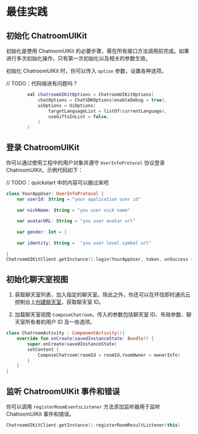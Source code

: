 # 最佳实践

## 初始化 ChatroomUIKit

初始化是使用 ChatroomUIKit 的必要步骤，需在所有接口方法调用前完成。如果进行多次初始化操作，只有第一次初始化以及相关的参数生效。

初始化 ChatroomUIKit 时，你可以传入 `option` 参数，设置各种选项。

// TODO：代码缩进有问题吗？

```Kotlin
 		val chatroomUIKitOptions = ChatroomUIKitOptions(
            chatOptions = ChatSDKOptions(enableDebug = true),
            uiOptions = UiOptions(
                targetLanguageList = listOf(currentLanguage),
                useGiftsInList = false,
            )
        )
```

## 登录 ChatroomUIKit

你可以通过使用工程中的用户对象并遵守 `UserInfoProtocol` 协议登录 ChatroomUIKit，示例代码如下：

// TODO：quickstart 中的内容可以搬过来吧

```kotlin
class YourAppUser: UserInfoProtocol {
    var userId: String = "your application user id"
            
    var nickName: String = "you user nick name"
            
    var avatarURL: String = "you user avatar url"
            
    var gender: Int = 1
            
    var identity: String =  "you user level symbol url"
            
}
ChatroomUIKitClient.getInstance().login(YourAppUser, token, onSuccess = {}, onError = {code,error ->})
```

## 初始化聊天室视图

1. 获取聊天室列表，加入指定的聊天室。除此之外，你还可以在环信即时通讯云控制台上[创建聊天室](/product/enable_and_configure_IM.html#创建聊天室)，获取聊天室 ID。

2. 加载聊天室视图 `ComposeChatroom`，传入的参数包括聊天室 ID、布局参数、聊天室所有者的用户 ID 及一些选项。

```kotlin  
class ChatroomActivity : ComponentActivity(){
	override fun onCreate(savedInstanceState: Bundle?) {
		super.onCreate(savedInstanceState)
		setContent {
			ComposeChatroom(roomId = roomId,roomOwner = ownerInfo)
		}
	}
}
```

## 监听 ChatroomUIKit 事件和错误

你可以调用 `registerRoomEventsListener` 方法添加监听器用于监听 ChatroomUIKit 事件和错误。

```Kotlin
ChatroomUIKitClient.getInstance().registerRoomResultListener(this)
```